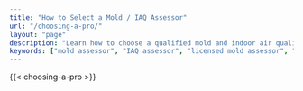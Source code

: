 ```yaml
---
title: "How to Select a Mold / IAQ Assessor"
url: "/choosing-a-pro/"
layout: "page"
description: "Learn how to choose a qualified mold and indoor air quality assessor. Verify licensing, certifications, and registration to ensure expert, trustworthy service."
keywords: ["mold assessor", "IAQ assessor", "licensed mold assessor", "certified industrial hygienist", "risk manager", "Florida business registration"]
---
```



{{< choosing-a-pro >}}